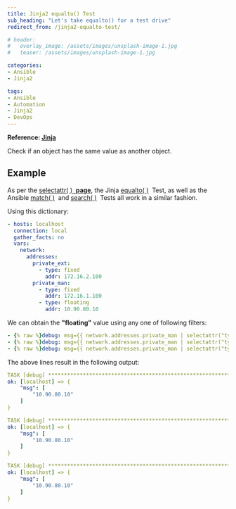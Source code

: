 ```yaml
---
title: Jinja2 equalto() Test
sub_heading: "Let's take equalto() for a test drive"
redirect_from: /jinja2-equalto-test/

# header:
#   overlay_image: /assets/images/unsplash-image-1.jpg
#   teaser: /assets/images/unsplash-image-1.jpg

categories:
- Ansible
- Jinja2

tags:
- Ansible
- Automation
- Jinja2
- DevOps
---
```

**Reference: [Jinja](http://jinja.pocoo.org/docs/2.9/templates/#equalto)**

Check if an object has the same value as another object.

## Example

As per the [selectattr( )  **page**](/jinja2-selectattr-filter/), the Jinja [equalto( )](http://jinja.pocoo.org/docs/2.9/templates/#equalto)  Test, as well as the Ansible [match( )](https://docs.ansible.com/ansible/playbooks_tests.html#testing-strings)  and [search( )](https://docs.ansible.com/ansible/playbooks_tests.html#testing-strings)  Tests all work in a similar fashion.

Using this dictionary:

```yaml
- hosts: localhost
  connection: local
  gather_facts: no
  vars:
    network:
      addresses:
        private_ext:
          - type: fixed
            addr: 172.16.2.100
        private_man:
          - type: fixed
            addr: 172.16.1.100
          - type: floating
            addr: 10.90.80.10
```

We can obtain the **"floating"** value using any one of following filters:

```yaml
- {% raw %}debug: msg={{ network.addresses.private_man | selectattr("type", "equalto", "floating") | map(attribute='addr') | list }}{% endraw %}
- {% raw %}debug: msg={{ network.addresses.private_man | selectattr("type", "match", "^floating$") | map(attribute='addr') | list }}{% endraw %}
- {% raw %}debug: msg={{ network.addresses.private_man | selectattr("type", "search", "^floating$") | map(attribute='addr') | list }}{% endraw %}
```

The above lines result in the following output:

```yaml
TASK [debug] *******************************************************************
ok: [localhost] => {
    "msg": [
        "10.90.80.10"
    ]
}

TASK [debug] *******************************************************************
ok: [localhost] => {
    "msg": [
        "10.90.80.10"
    ]
}

TASK [debug] *******************************************************************
ok: [localhost] => {
    "msg": [
        "10.90.80.10"
    ]
}
```